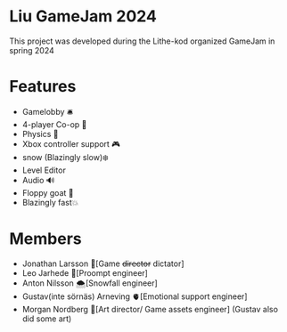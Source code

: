 # Liu GameJam 2024
This project was developed during the Lithe-kod organized GameJam in spring 2024

# Features

* Gamelobby 🛎️
* 4-player Co-op 🌈
* Physics 🍎
* Xbox controller support 🎮
* snow (Blazingly slow)❄️
* Level Editor
* Audio 🔊
* Floppy goat 🐐 
* Blazingly fast💥


#  Members

* Jonathan Larsson 🧠[Game ~~director~~ dictator]
* Leo Jarhede 🤖[Proompt engineer]
* Anton Nilsson 🌨️[Snowfall engineer]
* Gustav(inte sörnäs) Arneving 🫀[Emotional support engineer]
* Morgan Nordberg 🎨[Art director/ Game assets engineer] (Gustav also did some art)

